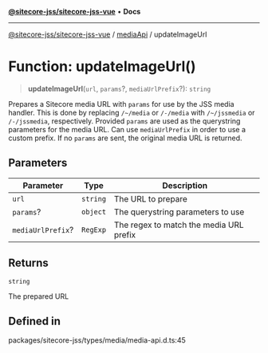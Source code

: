 [**@sitecore-jss/sitecore-jss-vue**](../../../README.md) • **Docs**

***

[@sitecore-jss/sitecore-jss-vue](../../../README.md) / [mediaApi](../README.md) / updateImageUrl

# Function: updateImageUrl()

> **updateImageUrl**(`url`, `params`?, `mediaUrlPrefix`?): `string`

Prepares a Sitecore media URL with `params` for use by the JSS media handler.
This is done by replacing `/~/media` or `/-/media` with `/~/jssmedia` or `/-/jssmedia`, respectively.
Provided `params` are used as the querystring parameters for the media URL.
Can use `mediaUrlPrefix` in order to use a custom prefix.
If no `params` are sent, the original media URL is returned.

## Parameters

| Parameter | Type | Description |
| ------ | ------ | ------ |
| `url` | `string` | The URL to prepare |
| `params`? | `object` | The querystring parameters to use |
| `mediaUrlPrefix`? | `RegExp` | The regex to match the media URL prefix |

## Returns

`string`

The prepared URL

## Defined in

packages/sitecore-jss/types/media/media-api.d.ts:45
